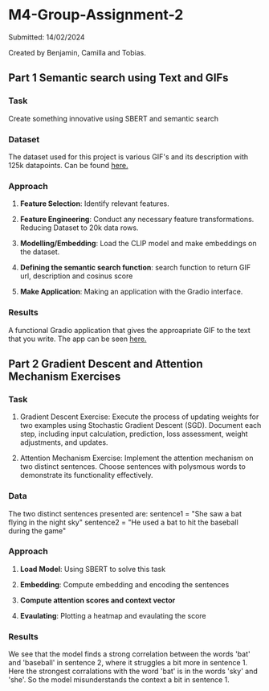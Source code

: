 # M4-Group-Assignment-2
Submitted: 14/02/2024

Created by Benjamin, Camilla and Tobias.

## Part 1 Semantic search using Text and GIFs

### Task
Create something innovative using SBERT and semantic search

### Dataset
The dataset used for this project is various GIF's and its description with 125k datapoints. Can be found [here.](https://github.com/raingo/TGIF-Release/archive/master.zip)

### Approach
1. **Feature Selection**: Identify relevant features.

2. **Feature Engineering**: Conduct any necessary feature transformations. Reducing Dataset to 20k data rows.

3. **Modelling/Embedding**: Load the CLIP model and make embeddings on the dataset.

4. **Defining the semantic search function**: search function to return GIF url, description and cosinus score
   
5. **Make Application**: Making an application with the Gradio interface.

### Results

A functional Gradio application that gives the approapriate GIF to the text that you write. The app can be seen [here.](https://6dfc4a400a4e616c4a.gradio.live/)


## Part 2 Gradient Descent and Attention Mechanism Exercises

### Task
1. Gradient Descent Exercise: Execute the process of updating weights for two examples using Stochastic Gradient Descent (SGD). Document each step, including input calculation, prediction, loss assessment, weight adjustments, and updates.

2. Attention Mechanism Exercise: Implement the attention mechanism on two distinct sentences. Choose sentences with polysmous words to demonstrate its functionality effectively.
### Data
The two distinct sentences presented are:
sentence1 = "She saw a bat flying in the night sky"
sentence2 = "He used a bat to hit the baseball during the game"

### Approach
1. **Load Model**: Using SBERT to solve this task
   
3. **Embedding**: Compute embedding and encoding the sentences
   
5. **Compute attention scores and context vector**
  
7. **Evaulating**: Plotting a heatmap and evaulating the score

### Results
We see that the model finds a strong correlation between the words 'bat' and 'baseball' in sentence 2, where it struggles a bit more in sentence 1. Here the strongest corralations with the word 'bat' is in the words 'sky' and 'she'. So the model misunderstands the context a bit in sentence 1.

